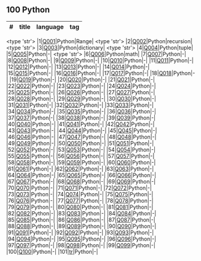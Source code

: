 100 Python
---

|#|title|language|tag|
|--|--|--|--|
<type 'str'>
|1|[Q001](./Q001.py)|Python|Range|
<type 'str'>
|2|[Q002](./Q002.py)|Python|recursion|
<type 'str'>
|3|[Q003](./Q003.py)|Python|dictionary|
<type 'str'>
|4|[Q004](./Q004.py)|Python|tuple|
|5|[Q005](./Q005.py)|Python|-|
<type 'str'>
|6|[Q006](./Q006.py)|Python|math|
|7|[Q007](./Q007.py)|Python|-|
|8|[Q008](./Q008.py)|Python|-|
|9|[Q009](./Q009.py)|Python|-|
|10|[Q010](./Q010.py)|Python|-|
|11|[Q011](./Q011.py)|Python|-|
|12|[Q012](./Q012.py)|Python|-|
|13|[Q013](./Q013.py)|Python|-|
|14|[Q014](./Q014.py)|Python|-|
|15|[Q015](./Q015.py)|Python|-|
|16|[Q016](./Q016.py)|Python|-|
|17|[Q017](./Q017.py)|Python|-|
|18|[Q018](./Q018.py)|Python|-|
|19|[Q019](./Q019.py)|Python|-|
|20|[Q020](./Q020.py)|Python|-|
|21|[Q021](./Q021.py)|Python|-|
|22|[Q022](./Q022.py)|Python|-|
|23|[Q023](./Q023.py)|Python|-|
|24|[Q024](./Q024.py)|Python|-|
|25|[Q025](./Q025.py)|Python|-|
|26|[Q026](./Q026.py)|Python|-|
|27|[Q027](./Q027.py)|Python|-|
|28|[Q028](./Q028.py)|Python|-|
|29|[Q029](./Q029.py)|Python|-|
|30|[Q030](./Q030.py)|Python|-|
|31|[Q031](./Q031.py)|Python|-|
|32|[Q032](./Q032.py)|Python|-|
|33|[Q033](./Q033.py)|Python|-|
|34|[Q034](./Q034.py)|Python|-|
|35|[Q035](./Q035.py)|Python|-|
|36|[Q036](./Q036.py)|Python|-|
|37|[Q037](./Q037.py)|Python|-|
|38|[Q038](./Q038.py)|Python|-|
|39|[Q039](./Q039.py)|Python|-|
|40|[Q040](./Q040.py)|Python|-|
|41|[Q041](./Q041.py)|Python|-|
|42|[Q042](./Q042.py)|Python|-|
|43|[Q043](./Q043.py)|Python|-|
|44|[Q044](./Q044.py)|Python|-|
|45|[Q045](./Q045.py)|Python|-|
|46|[Q046](./Q046.py)|Python|-|
|47|[Q047](./Q047.py)|Python|-|
|48|[Q048](./Q048.py)|Python|-|
|49|[Q049](./Q049.py)|Python|-|
|50|[Q050](./Q050.py)|Python|-|
|51|[Q051](./Q051.py)|Python|-|
|52|[Q052](./Q052.py)|Python|-|
|53|[Q053](./Q053.py)|Python|-|
|54|[Q054](./Q054.py)|Python|-|
|55|[Q055](./Q055.py)|Python|-|
|56|[Q056](./Q056.py)|Python|-|
|57|[Q057](./Q057.py)|Python|-|
|58|[Q058](./Q058.py)|Python|-|
|59|[Q059](./Q059.py)|Python|-|
|60|[Q060](./Q060.py)|Python|-|
|61|[Q061](./Q061.py)|Python|-|
|62|[Q062](./Q062.py)|Python|-|
|63|[Q063](./Q063.py)|Python|-|
|64|[Q064](./Q064.py)|Python|-|
|65|[Q065](./Q065.py)|Python|-|
|66|[Q066](./Q066.py)|Python|-|
|67|[Q067](./Q067.py)|Python|-|
|68|[Q068](./Q068.py)|Python|-|
|69|[Q069](./Q069.py)|Python|-|
|70|[Q070](./Q070.py)|Python|-|
|71|[Q071](./Q071.py)|Python|-|
|72|[Q072](./Q072.py)|Python|-|
|73|[Q073](./Q073.py)|Python|-|
|74|[Q074](./Q074.py)|Python|-|
|75|[Q075](./Q075.py)|Python|-|
|76|[Q076](./Q076.py)|Python|-|
|77|[Q077](./Q077.py)|Python|-|
|78|[Q078](./Q078.py)|Python|-|
|79|[Q079](./Q079.py)|Python|-|
|80|[Q080](./Q080.py)|Python|-|
|81|[Q081](./Q081.py)|Python|-|
|82|[Q082](./Q082.py)|Python|-|
|83|[Q083](./Q083.py)|Python|-|
|84|[Q084](./Q084.py)|Python|-|
|85|[Q085](./Q085.py)|Python|-|
|86|[Q086](./Q086.py)|Python|-|
|87|[Q087](./Q087.py)|Python|-|
|88|[Q088](./Q088.py)|Python|-|
|89|[Q089](./Q089.py)|Python|-|
|90|[Q090](./Q090.py)|Python|-|
|91|[Q091](./Q091.py)|Python|-|
|92|[Q092](./Q092.py)|Python|-|
|93|[Q093](./Q093.py)|Python|-|
|94|[Q094](./Q094.py)|Python|-|
|95|[Q095](./Q095.py)|Python|-|
|96|[Q096](./Q096.py)|Python|-|
|97|[Q097](./Q097.py)|Python|-|
|98|[Q098](./Q098.py)|Python|-|
|99|[Q099](./Q099.py)|Python|-|
|100|[Q100](./Q100.py)|Python|-|
|101|[tr](./tr.py)|Python|-|

